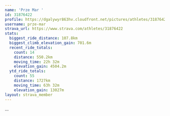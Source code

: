 ```yaml
---
name: 'Prze Mar '
id: 31876422
profile: https://dgalywyr863hv.cloudfront.net/pictures/athletes/31876422/22548952/2/large.jpg
username: prze-mar
strava_url: https://www.strava.com/athletes/31876422
stats:
  biggest_ride_distance: 107.8km
  biggest_climb_elevation_gain: 701.6m
  recent_ride_totals:
    count: 14
    distance: 550.2km
    moving_time: 22h 32m
    elevation_gain: 4504.2m
  ytd_ride_totals:
    count: 55
    distance: 1727km
    moving_time: 63h 32m
    elevation_gain: 13027m
layout: strava_member
--- 
```

...
